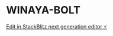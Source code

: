 # WINAYA-BOLT

[Edit in StackBlitz next generation editor ⚡️](https://stackblitz.com/~/github.com/JosephRobles23/WINAYA-BOLT)